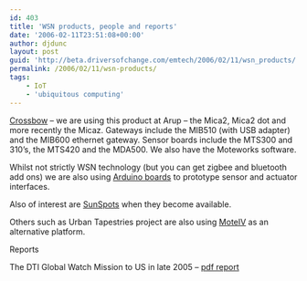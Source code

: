 ```yaml
---
id: 403
title: 'WSN products, people and reports'
date: '2006-02-11T23:51:08+00:00'
author: djdunc
layout: post
guid: 'http://beta.driversofchange.com/emtech/2006/02/11/wsn_products/'
permalink: /2006/02/11/wsn-products/
tags:
    - IoT
    - 'ubiquitous computing'
---
```


[Crossbow](http://www.xbow.com/) – we are using this product at Arup – the Mica2, Mica2 dot and more recently the Micaz. Gateways include the MIB510 (with USB adapter) and the MIB600 ethernet gateway. Sensor boards include the MTS300 and 310’s, the MTS420 and the MDA500. We also have the Moteworks software.

Whilst not strictly WSN technology (but you can get zigbee and bluetooth add ons) we are also using [Arduino boards](http://www.arduino.cc/) to prototype sensor and actuator interfaces.

Also of interest are [SunSpots](http://www.sunspotworld.com/about.php) when they become available.

Others such as Urban Tapestries project are also using [MoteIV](http://www.moteiv.com/) as an alternative platform.

Reports

The DTI Global Watch Mission to US in late 2005 – [pdf report](http://www.ist-runes.org/docs/brochures/DTI_Globalwatch_mission.pdf)